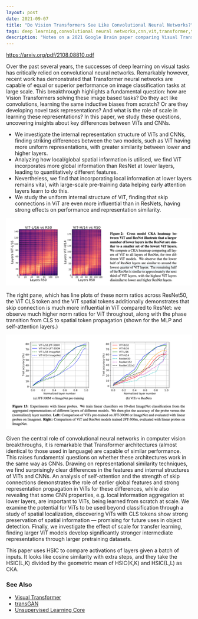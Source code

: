 ```yaml
---
layout: post
date: 2021-09-07
title: "Do Vision Transformers See Like Convolutional Neural Networks?"
tags: deep learning,convolutional neural networks,cnn,vit,transformer,transformers,NLP,paper
description: "Notes on a 2021 Google Brain paper comparing Visual Transformer to ResNet CNN in terms of layer similarity and linear probes."
---
```


<https://arxiv.org/pdf/2108.08810.pdf>

Over the past several years, the successes of deep learning on visual tasks has critically relied on convolutional neural networks. Remarkably however, recent work has demonstrated that Transformer neural networks are capable of equal or superior performance on image classification tasks at large scale.
This breakthrough highlights a fundamental question: how are Vision Transformers solving these image based
tasks? Do they act like convolutions, learning the same inductive biases from scratch? Or are they developing
novel task representations? And what is the role of scale in learning these representations? In this paper, we
study these questions, uncovering insights about key differences between ViTs and CNNs. 

- We investigate the internal representation structure of ViTs and CNNs, finding striking differences between the two models, such as ViT having more uniform representations, with greater similarity between lower and higher layers.
- Analyzing how local/global spatial information is utilised, we find ViT incorporates more global information than ResNet at lower layers, leading to quantitatively different features.
- Nevertheless, we find that incorporating local information at lower layers remains vital, with large-scale pre-training data helping early attention layers learn to do this.
- We study the uniform internal structure of ViT, finding that skip connections in ViT are even more influential than in ResNets, having strong effects on performance and representation similarity.

![](image/cnn-vs-vit1.png)

The right pane, which has line plots of these norm ratios across ResNet50, the ViT CLS token and the ViT
spatial tokens additionally demonstrates that skip connection is much more influential in ViT compared to
ResNet: we observe much higher norm ratios for ViT throughout, along with the phase transition from CLS to
spatial token propagation (shown for the MLP and self-attention layers.)

![](image/cnn-vs-vit2.png)

Given the central role of convolutional neural networks in computer vision breakthroughs, it is remarkable
that Transformer architectures (almost identical to those used in language) are capable of similar performance.
This raises fundamental questions on whether these architectures work in the same way as CNNs. Drawing
on representational similarity techniques, we find surprisingly clear differences in the features and internal
structures of ViTs and CNNs. An analysis of self-attention and the strength of skip connections demonstrates
the role of earlier global features and strong representation propagation in ViTs for these differences, while
also revealing that some CNN properties, e.g. local information aggregation at lower layers, are important to
ViTs, being learned from scratch at scale. We examine the potential for ViTs to be used beyond classification
through a study of spatial localization, discovering ViTs with CLS tokens show strong preservation of spatial
information — promising for future uses in object detection. Finally, we investigate the effect of scale for
transfer learning, finding larger ViT models develop significantly stronger intermediate representations through
larger pretraining datasets.

This paper uses HSIC to compare activations of layers given a batch of inputs. It looks like cosine similarity with extra steps, and they take the HSIC(L,K) divided by the geometric mean of HSIC(K,K) and HSIC(L,L) as CKA. 

### See Also

- [Visual Transformer](/wiki-articles/machine-learning/visual-transformer)
- [transGAN](/wiki-articles/machine-learning/transGAN)
- [Unsupervised Learning Core](/wiki-articles/machine-learning/unsupervised-learning-berkeley)

